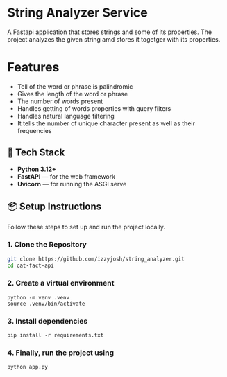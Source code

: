 # String Analyzer Service 

A Fastapi application that stores strings and some of its properties. The project analyzes the given string amd stores it togetger with its properties.

# Features

- Tell of the word or phrase is palindromic
- Gives the length of the word or phrase
- The number of words present
- Handles getting of words properties with query filters
- Handles natural language filtering
- It tells the number of unique character present as well as their frequencies


## 🧰 Tech Stack

- **Python 3.12+**
- **FastAPI** — for the web framework
- **Uvicorn** — for running the ASGI serve

 
 ## 📦 Setup Instructions

 Follow these steps to set up and run the project locally.

 ### 1. Clone the Repository
 ```bash
 git clone https://github.com/izzyjosh/string_analyzer.git
 cd cat-fact-api
 ```

 ### 2. Create a virtual environment
 ```
 python -m venv .venv
 source .venv/bin/activate
 ```

 ### 3. Install dependencies
 ```
 pip install -r requirements.txt
```
### 4. Finally, run the project using
 ```
python app.py
```
